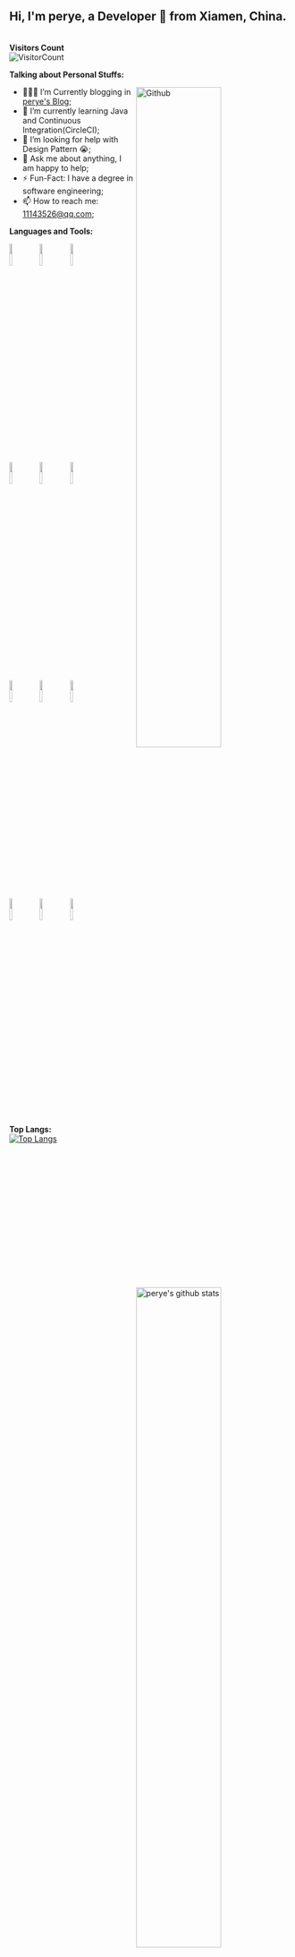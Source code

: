 <!-- Your title -->
## Hi, I'm perye, a Developer 🚀 from Xiamen, China.

<!-- Your badges
You can use the website to generate badges: https://shields.io/
[![Github](https://img.shields.io/badge/-Github-000?style=flat&logo=Github&logoColor=white)](https://github.com/perye)
[![Gmail](https://img.shields.io/badge/-Gmail-c14438?style=flat&logo=Gmail&logoColor=white)](mailto:peryedev@gmail.com)
-->

<br>**Visitors Count**  
![VisitorCount](https://profile-counter.glitch.me/{perye}/count.svg)

<!-- Talking about you -->
**Talking about Personal Stuffs:**

<!-- Any image aligned to the right. Beware the width -->
<img width="55%" align="right" alt="Github" src="https://raw.githubusercontent.com/onimur/.github/master/.resources/git-header.svg" />

- 👨🏽‍💻 I’m Currently blogging in [perye's Blog](https://perye.github.io/);
- 🌱 I’m currently learning Java and Continuous Integration(CircleCI); 
- 🤔 I’m looking for help with Design Pattern 😭;
- 💬 Ask me about anything, I am happy to help;
- ⚡️ Fun-Fact: I have a degree in software engineering;
- 📫 How to reach me: 11143526@qq.com;

**Languages and Tools:**  

<!-- Your github readme stats
You can use this api: https://github.com/anuraghazra/github-readme-stats
-->
<p>
  <a href="https://github.com/perye">
    <img width="55%" align="right" alt="perye's github stats" src="https://github-readme-stats.vercel.app/api?username=perye&show_icons=true&hide_border=true" />
  </a>
  
  <!-- Your languages and tools. Be careful with the alignment. 
  You can use this sites to get logos: https://www.vectorlogo.zone or https://simpleicons.org/
  -->
  <code><img width="10%" src="https://www.vectorlogo.zone/logos/java/java-ar21.svg"></code>
  <code><img width="10%" src="https://www.vectorlogo.zone/logos/linux/linux-ar21.svg"></code>
  <code><img width="10%" src="https://www.vectorlogo.zone/logos/mysql/mysql-ar21.svg"></code>
  <br />
  <code><img width="10%" src="https://www.vectorlogo.zone/logos/gradle/gradle-ar21.svg"></code>
  <code><img width="10%" src="https://www.vectorlogo.zone/logos/unity3d/unity3d-ar21.svg"></code>
  <code><img width="10%" src="https://www.vectorlogo.zone/logos/apache_pig/apache_pig-ar21.svg"></code>
  <br />
  <code><img width="10%" src="https://www.vectorlogo.zone/logos/nginx/nginx-ar21.svg"></code>
  <code><img width="10%" src="https://www.vectorlogo.zone/logos/redis/redis-ar21.svg"></code>
  <code><img width="10%" src="https://www.vectorlogo.zone/logos/lua/lua-ar21.svg"></code>
  <br />
  <code><img width="10%" src="https://www.vectorlogo.zone/logos/git-scm/git-scm-ar21.svg"></code>
  <code><img width="10%" src="https://www.vectorlogo.zone/logos/nodejs/nodejs-ar21.svg"></code>
  <code><img width="10%" src="https://www.vectorlogo.zone/logos/gnu_bash/gnu_bash-ar21.svg"></code>
</p>


**Top Langs:**  
[![Top Langs](https://github-readme-stats.vercel.app/api/top-langs/?username=perye&layout=compact)](https://github.com/perye)



